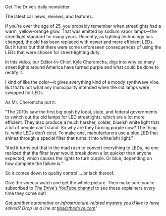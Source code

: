 ## 

Get The Drive’s daily newsletter

The latest car news, reviews, and features.

If you’re over the age of 25, you probably remember when streetlights had a warm, yellow-orange glow. That was emitted by sodium vapor lamps—the streetlight standard for many years. Recently, as lighting technology has changed, the old has been replaced with newer and more efficient LEDs. But it turns out that there were some unforeseen consequences of using the LEDs that were chosen for street-lighting duty.

In this video, our Editor-In-Chief, Kyle Cheromcha, digs into why so many street lights around America have turned purple and what could be done to rectify it.

I kind of like the color—it gives everything kind of a moody synthwave vibe. But that’s not what any municipality intended when the old lamps were swapped for LEDs.

As Mr. Cheromcha put it:

“The 2010s saw the first big push by local, state, and federal governments to switch out the old lamps for LED streetlights, which are a lot more efficient. They also produce a much harsher, colder, blueish white light that a lot of people can’t stand. So why are they turning purple now? The thing is, white LEDs don’t exist. To make one, manufacturers use a blue LED that shines through a special filter that turns it into white(ish) light.”

“And it turns out that in the mad rush to convert everything to LEDs, no one realized that the filter layer would break down a lot quicker than anyone expected, which causes the lights to turn purple. Or blue, depending on how complete the failure is.”

So it comes down to quality control … or lack thereof.

Give the video a watch and get the whole picture. Then make sure you’re subscribed to [*The Drive*‘s YouTube channel](https://www.youtube.com/@drive) to see these explainers every time they come out!

*Got another automotive or infrastructure-related mystery you’d like to have solved? Drop us a line at tips@thedrive.com!*